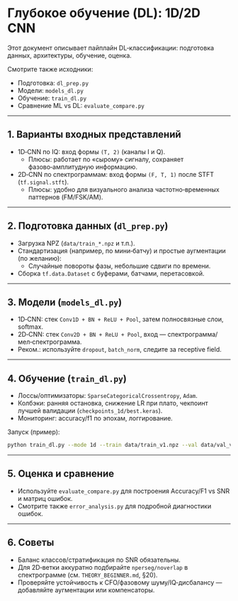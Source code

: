 # Глубокое обучение (DL): 1D/2D CNN

Этот документ описывает пайплайн DL‑классификации: подготовка данных, архитектуры, обучение, оценка.

Смотрите также исходники:
- Подготовка: `dl_prep.py`
- Модели: `models_dl.py`
- Обучение: `train_dl.py`
- Сравнение ML vs DL: `evaluate_compare.py`

---

## 1. Варианты входных представлений

- 1D‑CNN по IQ: вход формы `(T, 2)` (каналы I и Q).
  - Плюсы: работает по «сырому» сигналу, сохраняет фазово‑амплитудную информацию.
- 2D‑CNN по спектрограммам: вход формы `(F, T, 1)` после STFT (`tf.signal.stft`).
  - Плюсы: удобно для визуального анализа частотно‑временных паттернов (FM/FSK/AM).

---

## 2. Подготовка данных (`dl_prep.py`)

- Загрузка NPZ (`data/train_*.npz` и т.п.).
- Стандартизация (например, по мини‑батчу) и простые аугментации (по желанию):
  - Случайные повороты фазы, небольшие сдвиги по времени.
- Сборка `tf.data.Dataset` c буферами, батчами, перетасовкой.

---

## 3. Модели (`models_dl.py`)

- 1D‑CNN: стек `Conv1D + BN + ReLU + Pool`, затем полносвязные слои, softmax.
- 2D‑CNN: стек `Conv2D + BN + ReLU + Pool`, вход — спектрограмма/мел‑спектрограмма.
- Реком.: используйте `dropout`, `batch_norm`, следите за receptive field.

---

## 4. Обучение (`train_dl.py`)

- Лоссы/оптимизаторы: `SparseCategoricalCrossentropy`, `Adam`.
- Колбэки: ранняя остановка, снижение LR при плато, чекпоинт лучшей валидации (`checkpoints_1d/best.keras`).
- Мониторинг: accuracy/f1 по эпохам, логгирование.

Запуск (пример):
```bash
python train_dl.py --mode 1d --train data/train_v1.npz --val data/val_v1.npz --test data/test_v1.npz --epochs 30 --batch-size 128 --seed 42
```

---

## 5. Оценка и сравнение

- Используйте `evaluate_compare.py` для построения Accuracy/F1 vs SNR и матриц ошибок.
- Смотрите также `error_analysis.py` для подробной диагностики ошибок.

---

## 6. Советы

- Баланс классов/стратификация по SNR обязательны.
- Для 2D‑ветки аккуратно подбирайте `nperseg/noverlap` в спектрограмме (см. `THEORY_BEGINNER.md`, §20).
- Проверяйте устойчивость к CFO/фазовому шуму/IQ‑дисбалансу — добавляйте аугментации или компенсаторы.
